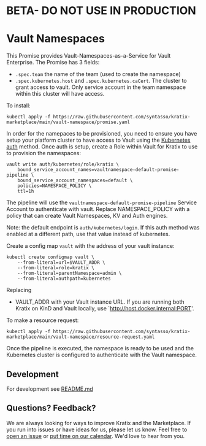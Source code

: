 # BETA- DO NOT USE IN PRODUCTION
# Vault Namespaces

This Promise provides Vault-Namespaces-as-a-Service for Vault Enterprise. The
Promise has 3 fields:
* `.spec.team` the name of the team (used to create the namespace)
* `.spec.kubernetes.host` and `.spec.kubernetes.caCert`. The cluster to grant
  access to vault. Only service account in the team namespace within this
  cluster will have access.

To install:
```
kubectl apply -f https://raw.githubusercontent.com/syntasso/kratix-marketplace/main/vault-namespace/promise.yaml
```

In order for the namepaces to be provisioned, you need to ensure you have setup your
platform cluster to have access to Vault using the [Kubernetes auth](https://developer.hashicorp.com/vault/docs/auth/kubernetes) method.
Once auth is setup, create a Role within Vault for Kratix to use to provision the namespaces:
```
vault write auth/kubernetes/role/kratix \
    bound_service_account_names=vaultnamespace-default-promise-pipeline \
    bound_service_account_namespaces=default \
    policies=NAMESPACE_POLICY \
    ttl=1h
```

The pipeline will use the `vaultnamespace-default-promise-pipeline` Service
Account to authenticate with vault. Replace NAMESPACE_POLICY with a policy that
can create Vault Namespaces, KV and Auth engines.

Note: the default endpoint is `auth/kubernetes/login`. If this auth method was enabled
at a different path, use that value instead of kubernetes.

Create a config map `vault` with the address of your vault instance:

```
kubectl create configmap vault \ 
    --from-literal=url=$VAULT_ADDR \
    --from-literal=role=kratix \
    --from-literal=parentNamespace=admin \
    --from-literal=authpath=kubernetes
```

Replacing
* VAULT_ADDR with your Vault instance URL. If you are running both Kratix on KinD and Vault locally, use `http://host.docker.internal:PORT'.

To make a resource request:
```
kubectl apply -f https://raw.githubusercontent.com/syntasso/kratix-marketplace/main/vault-namespace/resource-request.yaml
```

Once the pipeline is executed, the namespace is ready to be used and the Kubernetes cluster
is configured to authenticate with the Vault namespace.

## Development

For development see [README.md](./internal/README.md)

## Questions? Feedback?

We are always looking for ways to improve Kratix and the Marketplace. If you
run into issues or have ideas for us, please let us know. Feel free to [open an
issue](https://github.com/syntasso/kratix-marketplace/issues/new/choose) or
[put time on our calendar](https://www.syntasso.io/contact-us). We'd love to
hear from you.
